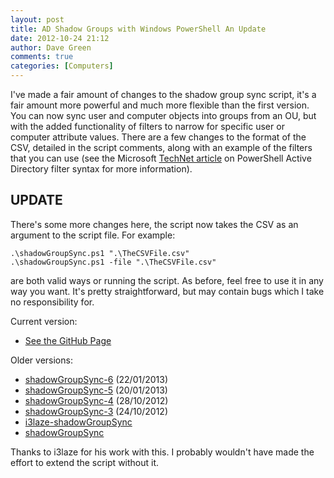 ```yaml
---
layout: post
title: AD Shadow Groups with Windows PowerShell An Update
date: 2012-10-24 21:12
author: Dave Green
comments: true
categories: [Computers]
---
```

I've made a fair amount of changes to the shadow group sync script, it's a fair amount more powerful and much more flexible than the first version. You can now sync user and computer objects into groups from an OU, but with the added functionality of filters to narrow for specific user or computer attribute values. There are a few changes to the format of the CSV, detailed in the script comments, along with an example of the filters that you can use (see the Microsoft [TechNet article](http://technet.microsoft.com/en-us/library/hh531527) on PowerShell Active Directory filter syntax for more information).

## UPDATE

There's some more changes here, the script now takes the CSV as an argument to the script file. For example:

    .\shadowGroupSync.ps1 ".\TheCSVFile.csv"
    .\shadowGroupSync.ps1 -file ".\TheCSVFile.csv"

are both valid ways or running the script.
As before, feel free to use it in any way you want. It's pretty straightforward, but may contain bugs which I take no responsibility for.

Current version:

- [See the GitHub Page](https://github.com/davegreen/shadowGroupSync.git)

Older versions:

- [shadowGroupSync-6](../assets/computers/shadowGroupSync-6.zip) (22/01/2013)
- [shadowGroupSync-5](../assets/computers/shadowGroupSync-5.zip) (20/01/2013)
- [shadowGroupSync-4](../assets/computers/shadowGroupSync-4.zip) (28/10/2012)
- [shadowGroupSync-3](../assets/computers/shadowGroupSync-3.zip) (24/10/2012)
- [i3laze-shadowGroupSync](../assets/computers/i3laze-shadowGroupSync.zip)
- [shadowGroupSync](../assets/computers/shadowGroupSync.zip)

Thanks to i3laze for his work with this. I probably wouldn't have made the effort to extend the script without it.
